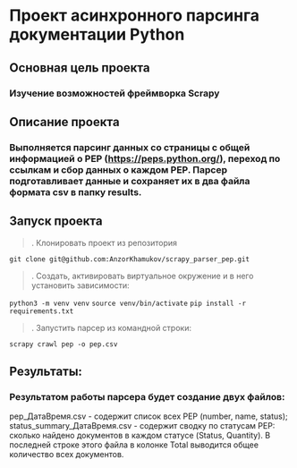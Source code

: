 # Проект асинхронного парсинга документации Python
## Основная цель проекта
### Изучение возможностей фреймворка Scrapy
## Описание проекта
### Выполняется парсинг данных со страницы с общей информацией о PEP (https://peps.python.org/), переход по ссылкам и сбор данных о каждом PEP. Парсер подготавливает данные и сохраняет их в два файла формата csv в папку results.
## Запуск проекта
>. Клонировать проект из репозитория

```git clone git@github.com:AnzorKhamukov/scrapy_parser_pep.git```

>. Создать, активировать виртуальное окружение и в него установить зависимости:

```python3 -m venv venv```
```source venv/bin/activate```
```pip install -r requirements.txt```

>. Запустить парсер из командной строки:

```scrapy crawl pep -o pep.csv```

## Результаты: 
### Результатом работы парсера будет создание двух файлов:
pep_ДатаВремя.csv - содержит список всех PEP (number, name, status);
status_summary_ДатаВремя.csv - содержит сводку по статусам PEP: сколько найдено документов в каждом статусе (Status, Quantity). В последней строке этого файла в колонке Total выводится общее количество всех документов.
